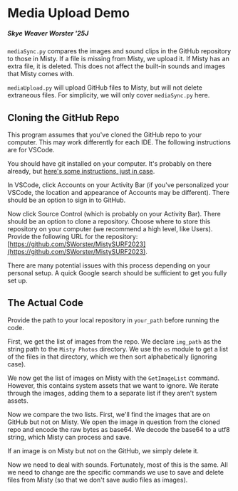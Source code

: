 # Media Upload Demo

##### Skye Weaver Worster '25J

`mediaSync.py` compares the images and sound clips in the GitHub repository to those in Misty. If a file is missing from Misty, we upload it. If Misty has an extra file, it is deleted. This does not affect the built-in sounds and images that Misty comes with.

`mediaUpload.py` will upload GitHub files to Misty, but will not delete extraneous files. For simplicity, we will only cover `mediaSync.py` here.

## Cloning the GitHub Repo

This program assumes that you've cloned the GitHub repo to your computer. This may work differently for each IDE. The following instructions are for VSCode.

You should have git installed on your computer. It's probably on there already, but [here's some instructions, just in case](https://git-scm.com/book/en/v2/Getting-Started-Installing-Git).

In VSCode, click Accounts on your Activity Bar (if you've personalized your VSCode, the location and appearance of Accounts may be different). There should be an option to sign in to GitHub.

Now click Source Control (which is probably on your Activity Bar). There should be an option to clone a repository. Choose where to store this repository on your computer (we recommend a high level, like Users). Provide the following URL for the repository: [https://github.com/SWorster/MistySURF2023](https://github.com/SWorster/MistySURF2023). 

There are many potential issues with this process depending on your personal setup. A quick Google search should be sufficient to get you fully set up.

## The Actual Code

Provide the path to your local repository in `your_path` before running the code.

First, we get the list of images from the repo. We declare `img_path` as the string path to the `Misty Photos` directory. We use the `os` module to get a list of the files in that directory, which we then sort alphabetically (ignoring case).

We now get the list of images on Misty with the `GetImageList` command. However, this contains system assets that we want to ignore. We iterate through the images, adding them to a separate list if they aren't system assets.

Now we compare the two lists. First, we'll find the images that are on GitHub but not on Misty. We open the image in question from the cloned repo and encode the raw bytes as base64. We decode the base64 to a utf8 string, which Misty can process and save.

If an image is on Misty but not on the GitHub, we simply delete it.

Now we need to deal with sounds. Fortunately, most of this is the same. All we need to change are the specific commands we use to save and delete files from Misty (so that we don't save audio files as images).